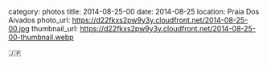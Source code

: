 category: photos 
title: 2014-08-25-00
date: 2014-08-25
location: Praia Dos Aivados
photo_url: https://d22fkxs2pw9y3y.cloudfront.net/2014-08-25-00.jpg
thumbnail_url: https://d22fkxs2pw9y3y.cloudfront.net/2014-08-25-00-thumbnail.webp

🇯🇵 